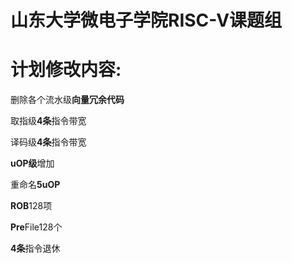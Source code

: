# 山东大学微电子学院RISC-V课题组

# 计划修改内容:

删除各个流水级**向量冗余代码**

取指级**4条**指令带宽

译码级**4条**指令带宽

**uOP级**增加

重命名**5uOP**

**ROB**128项

**Pre**File128个

**4条**指令退休


